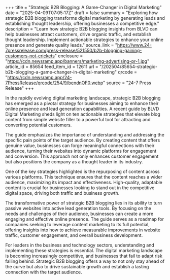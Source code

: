 +++
title = "Strategic B2B Blogging: A Game-Changer in Digital Marketing"
date = "2025-04-09T07:05:17Z"
draft = false
summary = "Exploring how strategic B2B blogging transforms digital marketing by generating leads and establishing thought leadership, offering businesses a competitive edge."
description = "Learn how strategic B2B blogging insights from BLVD can help businesses attract customers, drive organic traffic, and establish thought leadership. Implement actionable strategies to enhance your online presence and generate quality leads."
source_link = "https://www.24-7pressrelease.com/press-release/521550/b2b-blogging-gaining-customers-not-crickets"
enclosure = "https://cdn.newsramp.app/banners/marketing-advertising-pr-1.jpg"
article_id = 85654
feed_item_id = 12611
url = "/202504/85654-strategic-b2b-blogging-a-game-changer-in-digital-marketing"
qrcode = "https://cdn.newsramp.app/24-7PressRelease/qrcode/254/9/bendnOF0.webp"
source = "24-7 Press Release"
+++

<p>In the rapidly evolving digital marketing landscape, strategic B2B blogging has emerged as a pivotal strategy for businesses aiming to enhance their online presence and lead generation capabilities. A recent guide by BLVD Digital Marketing sheds light on ten actionable strategies that elevate blog content from simple website filler to a powerful tool for attracting and converting potential customers.</p><p>The guide emphasizes the importance of understanding and addressing the specific pain points of the target audience. By creating content that offers genuine value, businesses can forge meaningful connections with their audience, turning their websites into dynamic platforms for engagement and conversion. This approach not only enhances customer engagement but also positions the company as a thought leader in its industry.</p><p>One of the key strategies highlighted is the repurposing of content across various platforms. This technique ensures that the content reaches a wider audience, maximizing its impact and effectiveness. High-quality, adaptable content is crucial for businesses looking to stand out in the competitive digital space, driving both traffic and business growth.</p><p>The transformative power of strategic B2B blogging lies in its ability to turn passive websites into active lead generation tools. By focusing on the needs and challenges of their audience, businesses can create a more engaging and effective online presence. The guide serves as a roadmap for companies seeking to leverage content marketing to its full potential, offering insights into how to achieve measurable improvements in website traffic, customer engagement, and overall business development.</p><p>For leaders in the business and technology sectors, understanding and implementing these strategies is essential. The digital marketing landscape is becoming increasingly competitive, and businesses that fail to adapt risk falling behind. Strategic B2B blogging offers a way to not only stay ahead of the curve but also to drive sustainable growth and establish a lasting connection with the target audience.</p>